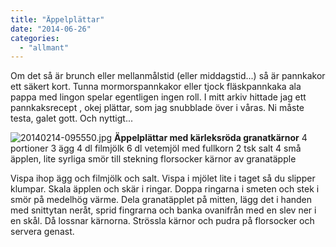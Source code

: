 ```yaml
---
title: "Äppelplättar"
date: "2014-06-26"
categories: 
  - "allmant"
---
```


Om det så är brunch eller mellanmålstid (eller middagstid...) så är pannkakor ett säkert kort. Tunna mormorspannkakor eller tjock fläskpannkaka ala pappa med lingon spelar egentligen ingen roll. I mitt arkiv hittade jag ett pannkaksrecept , okej plättar, som jag snubblade över i våras. Ni måste testa, galet gott. Och nyttigt...  
  
![20140214-095550.jpg](/static/img/20140214-095550.jpg)
**Äppelplättar med kärleksröda granatkärnor** 4 portioner 3 ägg 4 dl filmjölk 6 dl vetemjöl med fullkorn 2 tsk salt 4 små äpplen, lite syrliga smör till stekning florsocker kärnor av granatäpple

Vispa ihop ägg och filmjölk och salt. Vispa i mjölet lite i taget så du slipper klumpar. Skala äpplen och skär i ringar. Doppa ringarna i smeten och stek i smör på medelhög värme. Dela granatäpplet på mitten, lägg det i handen med snittytan neråt, sprid fingrarna och banka ovanifrån med en slev ner i en skål. Då lossnar kärnorna. Strössla kärnor och pudra på florsocker och servera genast.
